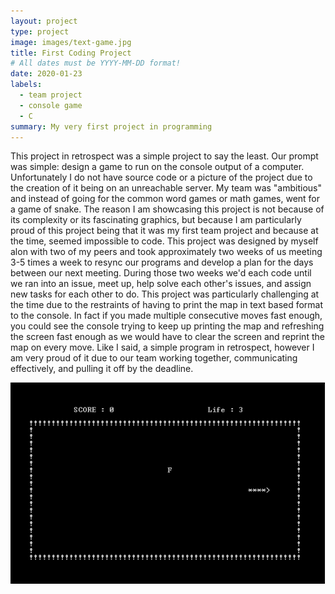 ```yaml
---
layout: project
type: project
image: images/text-game.jpg
title: First Coding Project
# All dates must be YYYY-MM-DD format!
date: 2020-01-23
labels:
  - team project
  - console game
  - C
summary: My very first project in programming
---
```


This project in retrospect was a simple project to say the least. Our prompt was simple: design a game to run on the console output of a computer. Unfortunately I do not have source code or a picture of the project due to the creation of it being on an unreachable server. My team was "ambitious" and instead of going for the common word games or math games, went for a game of snake. The reason I am showcasing this project is not because of its complexity or its fascinating graphics, but because I am particularly proud of this project being that it was my first team project and because at the time, seemed impossible to code. 
This project was designed by myself alon with two of my peers and took approximately two weeks of us meeting 3-5 times a week to resync our programs and develop a plan for the days between our next meeting. During those two weeks we'd each code until we ran into an issue, meet up, help solve each other's issues, and assign new tasks for each other to do. 
This project was particularly challenging at the time due to the restraints of having to print the map in text based format to the console. In fact if you made multiple consecutive moves fast enough, you could see the console trying to keep up printing the map and refreshing the screen fast enough as we would have to clear the screen and reprint the map on every move. 
Like I said, a simple program in retrospect, however I am very proud of it due to our team working together, communicating effectively, and pulling it off by the deadline.

<img class="ui image" src="../images/snake.png">
